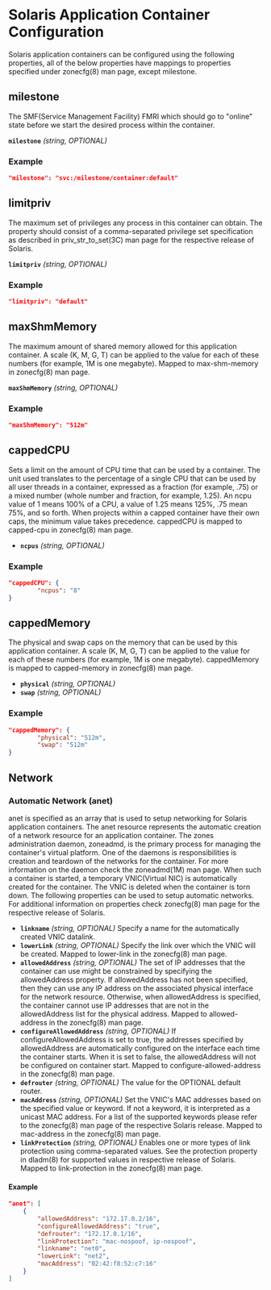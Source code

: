# <a name="solarisApplicationContainerConfiguration" />Solaris Application Container Configuration

Solaris application containers can be configured using the following properties, all of the below properties have mappings to properties specified under zonecfg(8) man page, except milestone.

## <a name="configSolarisMilestone" />milestone
The SMF(Service Management Facility) FMRI which should go to "online" state before we start the desired process within the container.

**`milestone`** *(string, OPTIONAL)*

### Example
```json
"milestone": "svc:/milestone/container:default"
```

## <a name="configSolarisLimitpriv" />limitpriv
The maximum set of privileges any process in this container can obtain.
The property should consist of a comma-separated privilege set specification as described in priv_str_to_set(3C) man page for the respective release of Solaris.

**`limitpriv`** *(string, OPTIONAL)*

### Example
```json
"limitpriv": "default"
```

## <a name="configSolarisMaxShmMemory" />maxShmMemory
The maximum amount of shared memory allowed for this application container.
A scale (K, M, G, T) can be applied to the value for each of these numbers (for example, 1M is one megabyte).
Mapped to max-shm-memory in zonecfg(8) man page.

**`maxShmMemory`** *(string, OPTIONAL)*

### Example
```json
"maxShmMemory": "512m"
```

## <a name="configSolarisCappedCpu" />cappedCPU
Sets a limit on the amount of CPU time that can be used by a container.
The unit used translates to the percentage of a single CPU that can be used by all user threads in a container, expressed as a fraction (for example, .75) or a mixed number (whole number and fraction, for example, 1.25).
An ncpu value of 1 means 100% of a CPU, a value of 1.25 means 125%, .75 mean 75%, and so forth.
When projects within a capped container have their own caps, the minimum value takes precedence.
cappedCPU is mapped to capped-cpu in zonecfg(8) man page.

* **`ncpus`** *(string, OPTIONAL)*

### Example
```json
"cappedCPU": {
        "ncpus": "8"
}
```

## <a name="configSolarisCappedMemory" />cappedMemory
The physical and swap caps on the memory that can be used by this application container.
A scale (K, M, G, T) can be applied to the value for each of these numbers (for example, 1M is one megabyte).
cappedMemory is mapped to capped-memory in zonecfg(8) man page.

* **`physical`** *(string, OPTIONAL)*
* **`swap`** *(string, OPTIONAL)*

### Example
```json
"cappedMemory": {
        "physical": "512m",
        "swap": "512m"
}
```

## <a name="configSolarisNetwork" />Network

### <a name="configSolarisAutomaticNetwork" />Automatic Network (anet)
anet is specified as an array that is used to setup networking for Solaris application containers.
The anet resource represents the automatic creation of a network resource for an application container.
The zones administration daemon, zoneadmd, is the primary process for managing the container's virtual platform.
One of the daemons is responsibilities is creation and teardown of the networks for the container.
For more information on the daemon check the zoneadmd(1M) man page.
When such a container is started, a temporary VNIC(Virtual NIC) is automatically created for the container.
The VNIC is deleted when the container is torn down.
The following properties can be used to setup automatic networks.
For additional information on properties check zonecfg(8) man page for the respective release of Solaris.

* **`linkname`** *(string, OPTIONAL)* Specify a name for the automatically created VNIC datalink.
* **`lowerLink`** *(string, OPTIONAL)* Specify the link over which the VNIC will be created.
Mapped to lower-link in the zonecfg(8) man page.
* **`allowedAddress`** *(string, OPTIONAL)* The set of IP addresses that the container can use might be constrained by specifying the allowedAddress property.
If allowedAddress has not been specified, then they can use any IP address on the associated physical interface for the network resource.
Otherwise, when allowedAddress is specified, the container cannot use IP addresses that are not in the allowedAddress list for the physical address.
Mapped to allowed-address in the zonecfg(8) man page.
* **`configureAllowedAddress`** *(string, OPTIONAL)* If configureAllowedAddress is set to true, the addresses specified by allowedAddress are automatically configured on the interface each time the container starts.
When it is set to false, the allowedAddress will not be configured on container start.
Mapped to configure-allowed-address in the zonecfg(8) man page.
* **`defrouter`** *(string, OPTIONAL)* The value for the OPTIONAL default router.
* **`macAddress`** *(string, OPTIONAL)* Set the VNIC's MAC addresses based on the specified value or keyword.
If not a keyword, it is interpreted as a unicast MAC address.
For a list of the supported keywords please refer to the zonecfg(8) man page of the respective Solaris release.
Mapped to mac-address in the zonecfg(8) man page.
* **`linkProtection`** *(string, OPTIONAL)* Enables one or more types of link protection using comma-separated values.
See the protection property in dladm(8) for supported values in respective release of Solaris.
Mapped to link-protection in the zonecfg(8) man page.

#### Example
```json
"anet": [
    {
        "allowedAddress": "172.17.0.2/16",
        "configureAllowedAddress": "true",
        "defrouter": "172.17.0.1/16",
        "linkProtection": "mac-nospoof, ip-nospoof",
        "linkname": "net0",
        "lowerLink": "net2",
        "macAddress": "02:42:f8:52:c7:16"
    }
]
```
